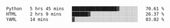 <!--START_SECTION:waka-->

```txt
Python   5 hrs 45 mins   █████████████████▓░░░░░░░   70.61 %
HTML     2 hrs 9 mins    ██████▓░░░░░░░░░░░░░░░░░░   26.37 %
YAML     14 mins         ▓░░░░░░░░░░░░░░░░░░░░░░░░   03.02 %
```

<!--END_SECTION:waka-->
